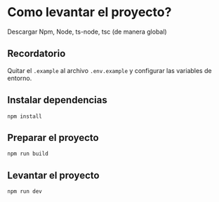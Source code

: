# Como levantar el proyecto? 

Descargar Npm, Node, ts-node, tsc (de manera global)

## Recordatorio
Quitar el `.example` al archivo `.env.example` y configurar las variables de entorno.

## Instalar dependencias
`npm install`

## Preparar el proyecto
`npm run build`

## Levantar el proyecto
`npm run dev`


